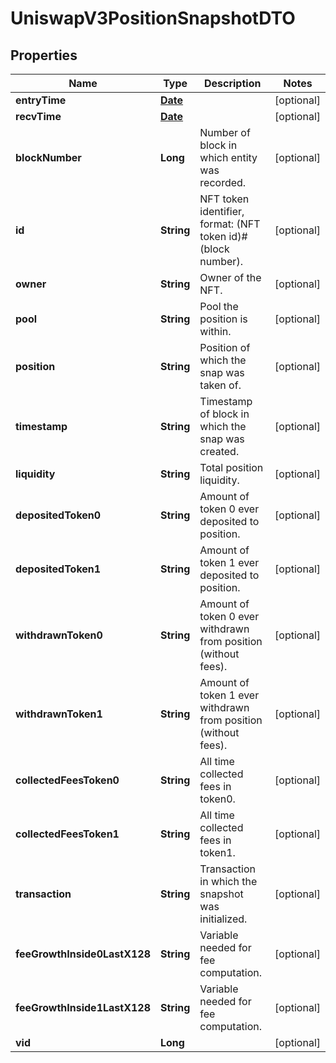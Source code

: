 

# UniswapV3PositionSnapshotDTO

## Properties

Name | Type | Description | Notes
------------ | ------------- | ------------- | -------------
**entryTime** | [**Date**](Date.md) |  |  [optional]
**recvTime** | [**Date**](Date.md) |  |  [optional]
**blockNumber** | **Long** | Number of block in which entity was recorded. |  [optional]
**id** | **String** | NFT token identifier, format: (NFT token id)#(block number). |  [optional]
**owner** | **String** | Owner of the NFT. |  [optional]
**pool** | **String** | Pool the position is within. |  [optional]
**position** | **String** | Position of which the snap was taken of. |  [optional]
**timestamp** | **String** | Timestamp of block in which the snap was created. |  [optional]
**liquidity** | **String** | Total position liquidity. |  [optional]
**depositedToken0** | **String** | Amount of token 0 ever deposited to position. |  [optional]
**depositedToken1** | **String** | Amount of token 1 ever deposited to position. |  [optional]
**withdrawnToken0** | **String** | Amount of token 0 ever withdrawn from position (without fees). |  [optional]
**withdrawnToken1** | **String** | Amount of token 1 ever withdrawn from position (without fees). |  [optional]
**collectedFeesToken0** | **String** | All time collected fees in token0. |  [optional]
**collectedFeesToken1** | **String** | All time collected fees in token1. |  [optional]
**transaction** | **String** | Transaction in which the snapshot was initialized. |  [optional]
**feeGrowthInside0LastX128** | **String** | Variable needed for fee computation. |  [optional]
**feeGrowthInside1LastX128** | **String** | Variable needed for fee computation. |  [optional]
**vid** | **Long** |  |  [optional]




